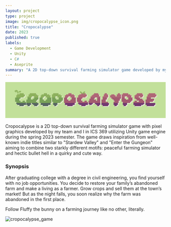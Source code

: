 ```yaml
---
layout: project
type: project
image: img/cropocalypse_icon.png
title: "Cropocalypse"
date: 2023
published: true
labels:
  - Game Development
  - Unity
  - C#
  - Aseprite
summary: "A 2D top-down survival farming simulator game developed by my team and I in ICS 369 utilizing Unity game engine."
---
```


![Cropocalypse game title picture.](https://github.com/harv-lafradez/harv-lafradez.github.io/blob/main/img/cropocalypse_title.png?raw=true)

Cropocalypse is a 2D top-down survival farming simulator game with pixel graphics developed by my team and I in ICS 369 utilizing Unity game engine during the spring 2023 semester. The game draws inspiration from well-known indie titles similar to "Stardew Valley" and "Enter the Gungeon" aiming to combine two starkly different motifs: peaceful farming simulator and hectic bullet hell in a quirky and cute way.

### Synopsis

After graduating college with a degree in civil engineering, you find yourself with no job opportunities. You decide to restore your family’s abandoned farm and make a living as a farmer. Grow crops and sell them at the town’s market! But as the night falls, you soon realize why the farm was abandoned in the first place.

Follow Fluffy the bunny on a farming journey like no other, literally.

![cropocalypse_game](https://github.com/harv-lafradez/harv-lafradez.github.io/assets/97498921/b505a8d8-5a03-41a2-b086-6bce34a8f1d9)
